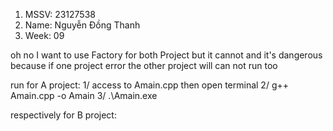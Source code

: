 1. MSSV: 23127538
2. Name: Nguyễn Đồng Thanh 
3. Week: 09

oh no I want to use Factory for both Project but it cannot and it's dangerous because if one project error the other project will can not run too 

run for A project: 
    1/ access to Amain.cpp then open terminal
    2/ g++ Amain.cpp -o Amain
    3/ .\Amain.exe 

respectively for B project:
